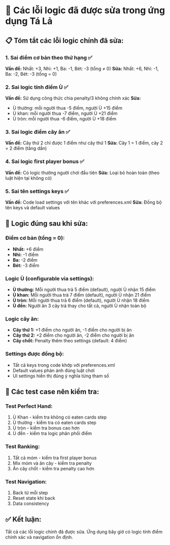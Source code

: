 # 🔧 Các lỗi logic đã được sửa trong ứng dụng Tá Lả

## 📋 Tóm tắt các lỗi logic chính đã sửa:

### 1. **Sai điểm cơ bản theo thứ hạng** ✅
**Vấn đề:** Nhất: +3, Nhì: +1, Ba: -1, Bét: -3 (tổng ≠ 0)
**Sửa:** Nhất: +6, Nhì: -1, Ba: -2, Bét: -3 (tổng = 0)

### 2. **Sai logic tính điểm Ù** ✅
**Vấn đề:** Sử dụng công thức chia penalty/3 không chính xác
**Sửa:**
- Ù thường: mỗi người thua -5 điểm, người Ù +15 điểm
- Ù khan: mỗi người thua -7 điểm, người Ù +21 điểm
- Ù tròn: mỗi người thua -6 điểm, người Ù +18 điểm

### 3. **Sai logic điểm cây ăn** ✅
**Vấn đề:** Cây thứ 2 chỉ được 1 điểm như cây thứ 1
**Sửa:** Cây 1 = 1 điểm, cây 2 = 2 điểm (tăng dần)

### 4. **Sai logic first player bonus** ✅
**Vấn đề:** Có logic thưởng người chơi đầu tiên
**Sửa:** Loại bỏ hoàn toàn (theo luật hiện tại không có)

### 5. **Sai tên settings keys** ✅
**Vấn đề:** Code load settings với tên khác với preferences.xml
**Sửa:** Đồng bộ tên keys và default values

## 🎯 Logic đúng sau khi sửa:

### **Điểm cơ bản (tổng = 0):**
- **Nhất:** +6 điểm
- **Nhì:** -1 điểm
- **Ba:** -2 điểm
- **Bét:** -3 điểm

### **Logic Ù (configurable via settings):**
- **Ù thường:** Mỗi người thua trả 5 điểm (default), người Ù nhận 15 điểm
- **Ù khan:** Mỗi người thua trả 7 điểm (default), người Ù nhận 21 điểm
- **Ù tròn:** Mỗi người thua trả 6 điểm (default), người Ù nhận 18 điểm
- **Ù đền:** Người ăn 3 cây trả thay cho tất cả, người Ù nhận toàn bộ

### **Logic cây ăn:**
- **Cây thứ 1:** +1 điểm cho người ăn, -1 điểm cho người bị ăn
- **Cây thứ 2:** +2 điểm cho người ăn, -2 điểm cho người bị ăn
- **Cây chốt:** Penalty thêm theo settings (default: 4 điểm)

### **Settings được đồng bộ:**
- Tất cả keys trong code khớp với preferences.xml
- Default values phản ánh đúng luật chơi
- UI settings hiển thị đúng ý nghĩa từng tham số

## 🧪 Các test case nên kiểm tra:

### **Test Perfect Hand:**
1. Ù Khan - kiểm tra không có eaten cards step
2. Ù thường - kiểm tra có eaten cards step
3. Ù tròn - kiểm tra bonus cao hơn
4. Ù đền - kiểm tra logic phân phối điểm

### **Test Ranking:**
1. Tất cả móm - kiểm tra first player bonus
2. Mix móm và ăn cây - kiểm tra penalty
3. Ăn cây chốt - kiểm tra penalty cao hơn

### **Test Navigation:**
1. Back từ mỗi step
2. Reset state khi back
3. Data consistency

## ✅ Kết luận:
Tất cả các lỗi logic chính đã được sửa. Ứng dụng bây giờ có logic tính điểm chính xác và navigation ổn định.
